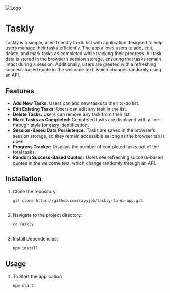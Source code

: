 ![Logo](https://github.com/user-attachments/assets/3629e03d-5d01-4aef-9b04-68e5f098869a)
# Taskly

Taskly is a simple, user-friendly to-do list web application designed to help users manage their tasks efficiently. The app allows users to add, edit, delete, and mark tasks as completed while tracking their progress. All task data is stored in the browser’s session storage, ensuring that tasks remain intact during a session. Additionally, users are greeted with a refreshing success-based quote in the welcome text, which changes randomly using an API.

## Features

- **Add New Tasks:** Users can add new tasks to their to-do list.
- **Edit Existing Tasks:** Users can edit any task in the list.
- **Delete Tasks:** Users can remove any task from their list.
- **Mark Tasks as Completed:** Completed tasks are displayed with a line-through style for easy identification.
- **Session-Based Data Persistence:** Tasks are saved in the browser’s session storage, so they remain accessible as long as the browser tab is open.
- **Progress Tracker:** Displays the number of completed tasks out of the total tasks.
- **Random Success-Based Quotes:** Users see refreshing success-based quotes in the welcome text, which change randomly through an API.

## Installation

1. Clone the repository: 
   ```bash
   git clone https://github.com/rayyjeb/taskly-to-do-app.git
  
2. Navigate to the project directory: 
   ```bash
   cd Taskly
  
3. Install Dependencies: 
   ```bash
   npm install


## Usage

1. To Start the application
   ```bash
   npm start

  

